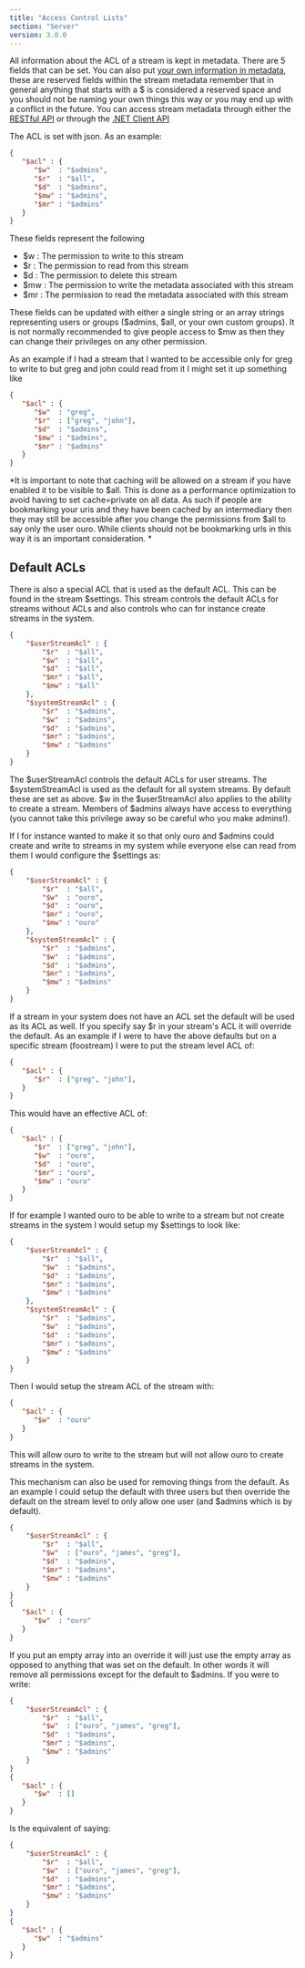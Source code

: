```yaml
---
title: "Access Control Lists"
section: "Server"
version: 3.0.0
---
```


All information about the ACL of a stream is kept in metadata. There are 5 fields that can be set. You can also put [your own information in metadata](Stream-Metadata-%28HTTP%29), these are reserved fields within the stream metadata remember that in general anything that starts with a $ is considered a reserved space and you should not be naming your own things this way or you may end up with a conflict in the future. You can access stream metadata through either the [RESTful API](Stream-Metadata-%28HTTP%29) or through the [.NET Client API](Stream-Metadata-%28ClientApi%29)

The ACL is set with json. As an example:

```json
{
   "$acl" : {
      "$w"  : "$admins",
      "$r"  : "$all",
      "$d"  : "$admins",
      "$mw" : "$admins",
      "$mr" : "$admins"
   }
}
```

These fields represent the following

- $w  : The permission to write to this stream
- $r  : The permission to read from this stream
- $d  : The permission to delete this stream
- $mw : The permission to write the metadata associated with this stream
- $mr : The permission to read the metadata associated with this stream

These fields can be updated with either a single string or an array strings representing users or groups ($admins, $all, or your own custom groups). It is not normally recommended to give people access to $mw as then they can change their privileges on any other permission.

As an example if I had a stream that I wanted to be accessible only for greg to write to but greg and john could read from it I might set it up something like

```json
{
   "$acl" : {
      "$w"  : "greg",
      "$r"  : ["greg", "john"],
      "$d"  : "$admins",
      "$mw" : "$admins",
      "$mr" : "$admins"
   }
}
```

*It is important to note that caching will be allowed on a stream if you have enabled it to be visible to $all. This is done as a performance optimization to avoid having to set cache=private on all data. As such if people are bookmarking your uris and they have been cached by an intermediary then they may still be accessible after you change the permissions from $all to say only the user ouro. While clients should not be bookmarking urls in this way it is an important consideration. 
*

## Default ACLs

There is also a special ACL that is used as the default ACL. This can be found in the stream $settings. This stream controls the default ACLs for streams without ACLs and also controls who can for instance create streams in the system.


```json
{
    "$userStreamAcl" : {
        "$r"  : "$all",
        "$w"  : "$all",
        "$d"  : "$all",
        "$mr" : "$all",
        "$mw" : "$all"
    },
    "$systemStreamAcl" : {
        "$r"  : "$admins",
        "$w"  : "$admins",
        "$d"  : "$admins",
        "$mr" : "$admins",
        "$mw" : "$admins"
    }
}
```

The $userStreamAcl controls the default ACLs for user streams. The $systemStreamAcl is used as the default for all system streams. By default these are set as above. $w in the $userStreamAcl also applies to the ability to create a stream. Members of $admins always have access to everything (you cannot take this privilege away so be careful who you make admins!).

If I for instance wanted to make it so that only ouro and $admins could create and write to streams in my system while everyone else can read from them I would configure the $settings as:

```json
{
    "$userStreamAcl" : {
        "$r"  : "$all",
        "$w"  : "ouro",
        "$d"  : "ouro",
        "$mr" : "ouro",
        "$mw" : "ouro"
    },
    "$systemStreamAcl" : {
        "$r"  : "$admins",
        "$w"  : "$admins",
        "$d"  : "$admins",
        "$mr" : "$admins",
        "$mw" : "$admins"
    }
}
```

If a stream in your system does not have an ACL set the default will be used as its ACL as well. If you specify say $r in your stream's ACL it will override the default. As an example if I were to have the above defaults but on a specific stream (foostream) I were to put the stream level ACL of:

```json
{
   "$acl" : {
      "$r"  : ["greg", "john"],
   }
}
```

This would have an effective ACL of:


```json
{
   "$acl" : {
      "$r"  : ["greg", "john"],
      "$w"  : "ouro",
      "$d"  : "ouro",
      "$mr" : "ouro",
      "$mw" : "ouro"
   }
}

```

If for example I wanted ouro to be able to write to a stream but not create streams in the system I would setup my $settings to look like:

```json
{
    "$userStreamAcl" : {
        "$r"  : "$all",
        "$w"  : "$admins",
        "$d"  : "$admins",
        "$mr" : "$admins",
        "$mw" : "$admins"
    },
    "$systemStreamAcl" : {
        "$r"  : "$admins",
        "$w"  : "$admins",
        "$d"  : "$admins",
        "$mr" : "$admins",
        "$mw" : "$admins"
    }
}
```

Then I would setup the stream ACL of the stream with:

```json
{
   "$acl" : {
      "$w"  : "ouro"
   }
}
```

This will allow ouro to write to the stream but will not allow ouro to create streams in the system. 

This mechanism can also be used for removing things from the default. As an example I could setup the default with three users but then override the default on the stream level to only allow one user (and $admins which is by default).

```json
{
    "$userStreamAcl" : {
        "$r"  : "$all",
        "$w"  : ["ouro", "james", "greg"],
        "$d"  : "$admins",
        "$mr" : "$admins",
        "$mw" : "$admins"
    }
}
{
   "$acl" : {
      "$w"  : "ouro"
   }
}
```

If you put an empty array into an override it will just use the empty array as opposed to anything that was set on the default. In other words it will remove all permissions except for the default to $admins. If you were to write:

```json
{
    "$userStreamAcl" : {
        "$r"  : "$all",
        "$w"  : ["ouro", "james", "greg"],
        "$d"  : "$admins",
        "$mr" : "$admins",
        "$mw" : "$admins"
    }
}
{
   "$acl" : {
      "$w"  : []
   }
}
```

Is the equivalent of saying:

```json
{
    "$userStreamAcl" : {
        "$r"  : "$all",
        "$w"  : ["ouro", "james", "greg"],
        "$d"  : "$admins",
        "$mr" : "$admins",
        "$mw" : "$admins"
    }
}
{
   "$acl" : {
      "$w"  : "$admins"
   }
}
```